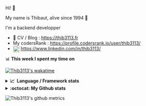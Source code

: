 Hi! 👋

My name is Thibaut, alive since 1994 🍷

I'm a backend developper

-   📝 CV / Blog : https://thib3113.fr
-   My codersRank : https://profile.codersrank.io/user/thib3113/
-   <a href="https://www.linkedin.com/in/thib3113/"><img align="left" alt="Thib3113's Linkedin" width="21px" src="https://raw.githubusercontent.com/peterthehan/peterthehan/master/assets/linkedin.svg" /></a> https://www.linkedin.com/in/thib3113/

📊 **This week I spent my time on**

[![Thib3113's wakatime](https://github-readme-stats.vercel.app/api/wakatime?username=thib3113&layout=default&theme=dracula&langs_count=6&hide_title=true&hide_border=true)](https://wakatime.com/@thib3113)

<details>
  <summary><b>📈&nbsp;&nbsp;Language&nbsp;/&nbsp;Framework stats</b></summary>
  <br/>  
  <a href='https://profile.codersrank.io/user/thib3113/'>
  <img src='http://cr-skills-chart-widget.azurewebsites.net/api/api?username=thib3113&padding=30&skills=php,batchfile,javascript,less,mysql,reactjs,scss,shell,typescript,vue'>
  </a>
</details>

<details>
  <summary><b>:octocat: My Github stats</b></summary>
  <br/>  
  
  <img src="https://github-readme-stats.vercel.app/api?username=thib3113&theme=dracula&show_icons=true&" alt="Thib3113's GitHub stats" />

<!--START_SECTION:activity-->

1. 🎉 Merged PR [#89](https://github.com/thib3113/unifi-blockips-srv/pull/89) in [thib3113/unifi-blockips-srv](https://github.com/thib3113/unifi-blockips-srv)
2. 🎉 Merged PR [#274](https://github.com/thib3113/unifi-client/pull/274) in [thib3113/unifi-client](https://github.com/thib3113/unifi-client)
3. 🎉 Merged PR [#85](https://github.com/thib3113/unifi-blockips-srv/pull/85) in [thib3113/unifi-blockips-srv](https://github.com/thib3113/unifi-blockips-srv)
4. 🎉 Merged PR [#272](https://github.com/thib3113/unifi-client/pull/272) in [thib3113/unifi-client](https://github.com/thib3113/unifi-client)
5. 🎉 Merged PR [#84](https://github.com/thib3113/unifi-blockips-srv/pull/84) in [thib3113/unifi-blockips-srv](https://github.com/thib3113/unifi-blockips-srv)
 <!--END_SECTION:activity-->

</details>

![Thib3113's github metrics](https://gist.githubusercontent.com/thib3113/83a96e16f8bca103f1b0e376186c66ec/raw/github-metrics.svg)
